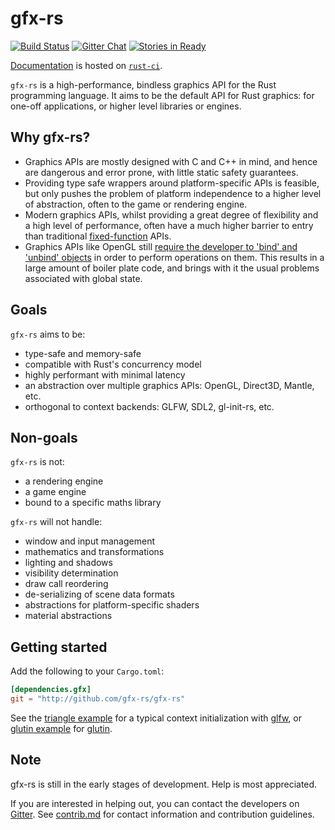 <!--
    Copyright 2014 The Gfx-rs Developers.

    Licensed under the Apache License, Version 2.0 (the "License");
    you may not use this file except in compliance with the License.
    You may obtain a copy of the License at

        http://www.apache.org/licenses/LICENSE-2.0

    Unless required by applicable law or agreed to in writing, software
    distributed under the License is distributed on an "AS IS" BASIS,
    WITHOUT WARRANTIES OR CONDITIONS OF ANY KIND, either express or implied.
    See the License for the specific language governing permissions and
    limitations under the License.
-->

# gfx-rs

[![Build Status](https://travis-ci.org/gfx-rs/gfx-rs.png?branch=master)](https://travis-ci.org/gfx-rs/gfx-rs)
[![Gitter Chat](https://badges.gitter.im/gfx-rs/gfx-rs.png)](https://gitter.im/gfx-rs/gfx-rs)
[![Stories in Ready](https://badge.waffle.io/gfx-rs/gfx-rs.png?label=S-ready&title=issues)](https://waffle.io/gfx-rs/gfx-rs)

[Documentation](http://rust-ci.org/gfx-rs/gfx-rs/doc/gfx/index.html) is hosted
on [`rust-ci`](http://rust-ci.org/).

`gfx-rs` is a high-performance, bindless graphics API for the Rust
programming language. It aims to be the default API for Rust graphics: for
one-off applications, or higher level libraries or engines.

## Why gfx-rs?

- Graphics APIs are mostly designed with C and C++ in mind, and hence are
  dangerous and error prone, with little static safety guarantees.
- Providing type safe wrappers around platform-specific APIs is feasible, but
  only pushes the problem of platform independence to a higher level of
  abstraction, often to the game or rendering engine.
- Modern graphics APIs, whilst providing a great degree of flexibility and a
  high level of performance, often have a much higher barrier to entry than
  traditional [fixed-function](http://en.wikipedia.org/wiki/Fixed-function) APIs.
- Graphics APIs like OpenGL still [require the developer to 'bind' and 'unbind'
  objects](http://www.arcsynthesis.org/gltut/Basics/Intro%20What%20is%20OpenGL.html#d0e887)
  in order to perform operations on them. This results in a large amount of
  boiler plate code, and brings with it the usual problems associated with
  global state.

## Goals

`gfx-rs` aims to be:

- type-safe and memory-safe
- compatible with Rust's concurrency model
- highly performant with minimal latency
- an abstraction over multiple graphics APIs: OpenGL, Direct3D, Mantle, etc.
- orthogonal to context backends: GLFW, SDL2, gl-init-rs, etc.

## Non-goals

`gfx-rs` is not:

- a rendering engine
- a game engine
- bound to a specific maths library

`gfx-rs` will not handle:

- window and input management
- mathematics and transformations
- lighting and shadows
- visibility determination
- draw call reordering
- de-serializing of scene data formats
- abstractions for platform-specific shaders
- material abstractions

## Getting started

Add the following to your `Cargo.toml`:

~~~toml
[dependencies.gfx]
git = "http://github.com/gfx-rs/gfx-rs"
~~~

See the [triangle example](https://github.com/gfx-rs/gfx_examples/tree/master/src/triangle) for a typical context
initialization with [glfw](https://github.com/bjz/glfw-rs/), or
[glutin example](https://github.com/gfx-rs/gfx_examples/tree/master/src/glutin) for [glutin](https://github.com/tomaka/glutin/).

## Note

gfx-rs is still in the early stages of development. Help is most appreciated.

If you are interested in helping out, you can contact the developers on
[Gitter](https://gitter.im/gfx-rs/gfx-rs). See [contrib.md](wiki/contrib.md) for
contact information and contribution guidelines.
